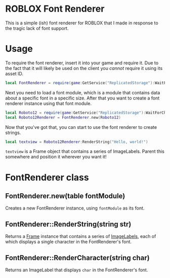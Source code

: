 # ROBLOX Font Renderer
This is a simple (ish) font renderer for ROBLOX that I made in response to the tragic lack of font support.

# Usage
To require the font renderer, insert it into your game and require it.  Due to the fact that it will likely be used on the client you *cannot* require it using its asset ID.

```lua
local FontRenderer = require(game:GetService("ReplicatedStorage"):WaitForChild("FontRenderer"))
```

Next you need to load a font module, which is a module that contains data about a specific font in a specific size.  After that you want to create a font renderer instance using that font module.

```lua
local Roboto12 = require(game:GetService("ReplicatedStorage"):WaitForChild("Roboto12"))
local Roboto12Renderer = FontRenderer.new(Roboto12)
```

Now that you've got that, you can start to use the font renderer to create strings.

```lua
local textview = Roboto12Renderer:RenderString("Hello, world!")
```

`textview` is a Frame object that contains a series of ImageLabels.  Parent this somewhere and position it wherever you want it!

# FontRenderer class
## FontRenderer.new(table fontModule)
Creates a new FontRenderer instance, using `fontModule` as its font.

## FontRenderer::RenderString(string str)
Returns a [Frame](http://wiki.roblox.com/index.php?title=API:Class/Frame) instance that contains a series of [ImageLabels](http://wiki.roblox.com/index.php?title=API:Class/ImageLabel), each of which displays a single character in the FontRenderer's font.

## FontRenderer::RenderCharacter(string char)
Returns an ImageLabel that displays `char` in the FontRenderer's font.